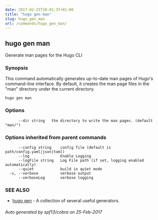 ```yaml
---
date: 2017-02-25T10:01:37+01:00
title: "hugo gen man"
slug: hugo_gen_man
url: /commands/hugo_gen_man/
---
```

## hugo gen man

Generate man pages for the Hugo CLI

### Synopsis


This command automatically generates up-to-date man pages of Hugo's
command-line interface.  By default, it creates the man page files
in the "man" directory under the current directory.

```
hugo gen man
```

### Options

```
      --dir string   the directory to write the man pages. (default "man/")
```

### Options inherited from parent commands

```
      --config string    config file (default is path/config.yaml|json|toml)
      --log              Enable Logging
      --logFile string   Log File path (if set, logging enabled automatically)
      --quiet            build in quiet mode
  -v, --verbose          verbose output
      --verboseLog       verbose logging
```

### SEE ALSO
* [hugo gen](/commands/hugo_gen/)	 - A collection of several useful generators.

###### Auto generated by spf13/cobra on 25-Feb-2017
